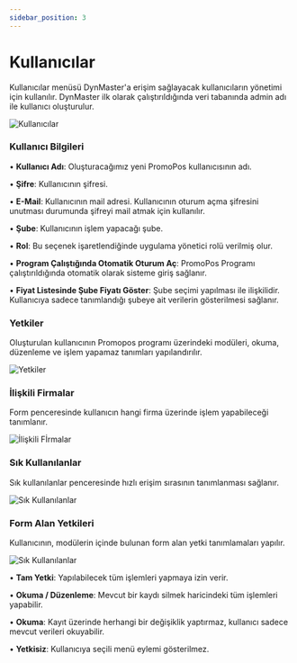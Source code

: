 ```yaml
---
sidebar_position: 3
---
```


# Kullanıcılar 

Kullanıcılar menüsü DynMaster'a erişim sağlayacak kullanıcıların yönetimi için kullanılır. DynMaster ilk olarak çalıştırıldığında veri tabanında admin adı ile kullanıcı oluşturulur.

![Kullanıcılar](/img/sistem/kullanicilar-1.png)

### Kullanıcı Bilgileri

• **Kullanıcı Adı**: Oluşturacağımız yeni PromoPos kullanıcısının adı.

• **Şifre**: Kullanıcının şifresi.

• **E-Mail**: Kullanıcının mail adresi. Kullanıcının oturum açma şifresini unutması durumunda şifreyi mail atmak için kullanılır.

• **Şube**: Kullanıcının işlem yapacağı şube.

• **Rol**: Bu seçenek işaretlendiğinde uygulama yönetici rolü verilmiş olur.

• **Program Çalıştığında Otomatik Oturum Aç**: PromoPos Programı çalıştırıldığında otomatik olarak sisteme giriş sağlanır.

• **Fiyat Listesinde Şube Fiyatı Göster**: Şube seçimi yapılması ile ilişkilidir. Kullanıcıya sadece tanımlandığı şubeye ait verilerin gösterilmesi sağlanır.


###	Yetkiler

Oluşturulan kullanıcının Promopos programı üzerindeki modüleri, okuma, düzenleme ve işlem yapamaz tanımları yapılandırılır.

![Yetkiler](/img/sistem/kullanicilar-2.png)

###	İlişkili Firmalar

Form penceresinde kullanıcın hangi firma üzerinde işlem yapabileceği tanımlanır.

![İlişkili Fİrmalar](/img/sistem/kullanicilar-3.png)


###	Sık Kullanılanlar
Sık kullanılanlar penceresinde hızlı erişim sırasının tanımlanması sağlanır.

![Sık Kullanılanlar](/img/sistem/kullanicilar-4.png)

###	Form Alan Yetkileri
Kullanıcının, modülerin içinde bulunan form alan yetki tanımlamaları yapılır.

![Sık Kullanılanlar](/img/sistem/kullanicilar-5.png)

• **Tam Yetki**: Yapılabilecek tüm işlemleri yapmaya izin verir.

• **Okuma / Düzenleme**: Mevcut bir kaydı silmek haricindeki tüm işlemleri yapabilir.

• **Okuma**: Kayıt üzerinde herhangi bir değişiklik yaptırmaz, kullanıcı sadece mevcut verileri okuyabilir.

• **Yetkisiz**: Kullanıcıya seçili menü eylemi gösterilmez.